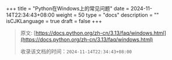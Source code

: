 +++
title = "Python在Windows上的常见问题"
date = 2024-11-14T22:34:43+08:00
weight = 50
type = "docs"
description = ""
isCJKLanguage = true
draft = false
+++

> 原文: [https://docs.python.org/zh-cn/3.13/faq/windows.html](https://docs.python.org/zh-cn/3.13/faq/windows.html)
>
> 收录该文档的时间：`2024-11-14T22:34:43+08:00`
